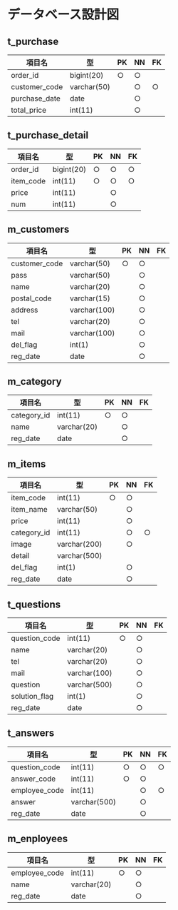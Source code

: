 # データベース設計図

## t_purchase

|項目名|型|PK|NN|FK|
|-----|--|--|--|--|
|order_id|bigint(20)|○|○||
|customer_code|varchar(50)||○|○|
|purchase_date|date||○||
|total_price|int(11)||○||

## t_purchase_detail

|項目名|型|PK|NN|FK|
|-----|--|--|--|--|
|order_id|bigint(20) |○|○|○|
|item_code|int(11)|○|○|○|
|price|int(11)||○||
|num|int(11)||○||

## m_customers

|項目名|型|PK|NN|FK|
|-----|--|--|--|--|
|customer_code|varchar(50)|○|○||
|pass|varchar(50)||○||
|name|varchar(20)||○||
|postal_code|varchar(15)||○|| 
|address|varchar(100)||○||
|tel|varchar(20)||○||
|mail|varchar(100)||○||
|del_flag|int(1)||○||
|reg_date|date||○||

## m_category

|項目名|型|PK|NN|FK|
|-----|--|--|--|--|
|category_id|int(11)|○|○||
|name|varchar(20)||○||
|reg_date|date||○||

## m_items

|項目名|型|PK|NN|FK|
|-----|--|--|--|--|
|item_code|int(11)|○|○||
|item_name|varchar(50)||○||
|price|int(11)||○||
|category_id|int(11)||○|○|
|image|varchar(200)||○||
|detail|varchar(500)||||
|del_flag|int(1)||○||
|reg_date|date||○||

## t_questions
|項目名|型|PK|NN|FK|
|-----|--|--|--|--|
|question_code|int(11)|○|○||
|name|varchar(20)||○||
|tel|varchar(20)||○||
|mail|varchar(100)||○||
|question|varchar(500)||○||
|solution_flag|int(1)||○||
|reg_date|date||○||

## t_answers
|項目名|型|PK|NN|FK|
|-----|--|--|--|--|
|question_code|int(11)|○|○|○|
|answer_code|int(11)|○|○||
|employee_code|int(11)||○|○|
|answer|varchar(500)||○||
|reg_date|date||○||

## m_enployees
|項目名|型|PK|NN|FK|
|-----|--|--|--|--|
|employee_code|int(11)|○|○||
|name|varchar(20)||○||
|reg_date|date||○||
